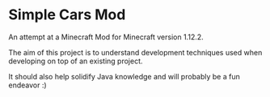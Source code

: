 # Simple Cars Mod

An attempt at a Minecraft Mod for Minecraft version 1.12.2.

The aim of this project is to understand development techniques used when developing on top of an existing project.

It should also help solidify Java knowledge and will probably be a fun endeavor :)